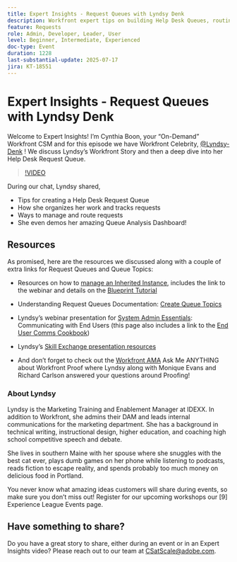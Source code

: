 ```yaml
---
title: Expert Insights - Request Queues with Lyndsy Denk
description: Workfront expert tips on building Help Desk Queues, routing requests, and dashboard insights with Lyndsy Denk.
feature: Requests
role: Admin, Developer, Leader, User
level: Beginner, Intermediate, Experienced
doc-type: Event
duration: 1228
last-substantial-update: 2025-07-17
jira: KT-18551
---
```


# Expert Insights - Request Queues with Lyndsy Denk

Welcome to Expert Insights!  I’m Cynthia Boon, your “On-Demand” Workfront CSM and for this episode we have Workfront Celebrity, [@Lyndsy-Denk](https://experienceleaguecommunities.adobe.com/t5/user/viewprofilepage/user-id/17573167) ! We discuss Lyndsy’s Workfront Story and then a deep dive into her Help Desk Request Queue.

>[!VIDEO](https://video.tv.adobe.com/v/3465272/?learn=on&enablevpops)

During our chat, Lyndsy shared,  

* Tips for creating a Help Desk Request Queue  
* How she organizes her work and tracks requests  
* Ways to manage and route requests  
* She even demos her amazing Queue Analysis Dashboard!  

## Resources

As promised, here are the resources we discussed along with a couple of extra links for Request Queues and Queue Topics:

* Resources on how to [manage an Inherited Instance](https://experienceleague.adobe.com/en/docs/workfront-learn/tutorials-workfront/administration-and-setup/system-perfomance-and-maintenance/take-charge-of-an-existing-workfront-instance), includes the link to the webinar and details on the [Blueprint Tutorial](https://experienceleague.adobe.com/en/docs/workfront-learn/tutorials-workfront/manage-work/request-queues/understand-request-queues)

* Understanding Request Queues Documentation: [Create Queue Topics  ](https://experienceleague.adobe.com/en/docs/workfront/using/manage-work/requests/create-and-manage-request-queues/create-queue-topics)

* Lyndsy’s webinar presentation for [System Admin Essentials](https://experienceleaguecommunities.adobe.com/t5/workfront-discussions/webinar-system-admin-essentials-communicating-with-end-users/td-p/606096): Communicating with End Users (this page also includes a link to the [End User Comms Cookbook](https://experienceleaguecommunities.adobe.com/t5/workfront-blogs/introducing-the-end-user-communications-cookbook/ba-p/607439))  

* Lyndsy’s [Skill Exchange presentation resources](https://experienceleaguecommunities.adobe.com/t5/workfront-discussions/event-follow-up-november-2024-skill-exchange-workfront-process/m-p/726841#M3642)  

* And don’t forget to check out the [Workfront AMA](https://experienceleaguecommunities.adobe.com/t5/workfront-events/workfront-ama-ask-me-anything-about-workfront-proof/ev-p/748798) Ask Me ANYTHING about Workfront Proof where Lyndsy along with Monique Evans and Richard Carlson answered your questions around Proofing!

### About Lyndsy 

Lyndsy is the Marketing Training and Enablement Manager at IDEXX. In addition to Workfront, she admins their DAM and leads internal communications for the marketing department. She has a background in technical writing, instructional design, higher education, and coaching high school competitive speech and debate.   

She lives in southern Maine with her spouse where she snuggles with the best cat ever, plays dumb games on her phone while listening to podcasts, reads fiction to escape reality, and spends probably too much money on delicious food in Portland.  

You never know what amazing ideas customers will share during events, so make sure you don’t miss out!  Register for our upcoming workshops our [9] Experience League Events page.

## Have something to share?

Do you have a great story to share, either during an event or in an Expert Insights video? Please reach out to our team at [CSatScale@adobe.com](mailto:CSatScale@adobe.com).  


